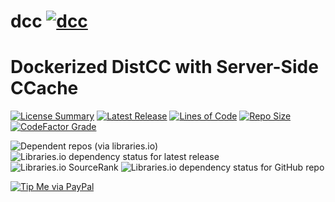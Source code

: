 # dcc [![dcc](https://github.com/InnovAnon-Inc/dcc/actions/workflows/pkgrel.yml/badge.svg?branch=main)](https://github.com/InnovAnon-Inc/dcc/actions/workflows/pkgrel.yml?branch=main)
Dockerized DistCC with Server-Side CCache
==========
[![License Summary](https://img.shields.io/github/license/InnovAnon-Inc/dcc?color=%23FF1100&label=Free%20Code%20for%20a%20Free%20World%21&logo=InnovAnon%2C%20Inc.&logoColor=%23FF1133&style=plastic)](https://tldrlegal.com/license/unlicense#summary)
[![Latest Release](https://img.shields.io/github/commits-since/InnovAnon-Inc/dcc/latest?color=%23FF1100&include_prereleases&logo=InnovAnon%2C%20Inc.&logoColor=%23FF1133&style=plastic)](https://github.com/InnovAnon-Inc/dcc/releases/latest)
[![Lines of Code](https://tokei.rs/b1/github/InnovAnon-Inc/dcc?category=code&color=FF1100&logo=InnovAnon-Inc&logoColor=FF1133&style=plastic)](https://github.com/InnovAnon-Inc/dcc)
[![Repo Size](https://img.shields.io/github/repo-size/InnovAnon-Inc/dcc?color=%23FF1100&logo=InnovAnon%2C%20Inc.&logoColor=%23FF1133&style=plastic)](https://github.com/InnovAnon-Inc/dcc)
[![CodeFactor Grade](https://img.shields.io/codefactor/grade/github/InnovAnon-Inc/dcc?color=FF1100&logo=InnovAnon-Inc&logoColor=FF1133&style=plastic)](https://www.codefactor.io/repository/github/InnovAnon-Inc/dcc)

![Dependent repos (via libraries.io)](https://img.shields.io/librariesio/dependent-repos/pypi/dcc?color=FF1100&style=plastic)
![Libraries.io dependency status for latest release](https://img.shields.io/librariesio/release/pypi/dcc?color=FF1100&style=plastic)
![Libraries.io SourceRank](https://img.shields.io/librariesio/sourcerank/pypi/dcc?style=plastic)
![Libraries.io dependency status for GitHub repo](https://img.shields.io/librariesio/github/InnovAnon-Inc/dcc?color=FF1100&logoColor=FF1133&style=plastic)

[![Tip Me via PayPal](https://img.shields.io/badge/paypal-donate-FF1100.svg?logo=paypal&logoColor=FF1133&style=plastic)](https://www.paypal.me/InnovAnon)


